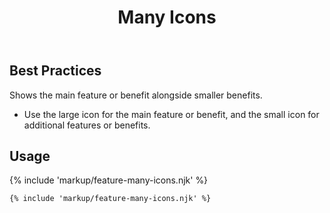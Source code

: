 ﻿---
title: Many Icons
summary: Lots of icons illuminating main and smaller benefits.
tags: feature blocks
layout: guide
image: /img/illustrations/illus-many-icons.svg
imageAlt: 
eleventyNavigation:
  key: Many Icons
  parent: Feature Blocks
  excerpt: Lots of icons illuminating main and smaller benefits.
  order: 5
  img: /img/illustrations/illus-many-icons.svg
---

## Best Practices

Shows the main feature or benefit alongside smaller benefits.
  - Use the large icon for the main feature or benefit, and the small icon for additional features or benefits.

## Usage

{% include 'markup/feature-many-icons.njk' %}

``` html
{% include 'markup/feature-many-icons.njk' %}
```
